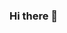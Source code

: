 ### Hi there 👋

<!--
**esenturova/esenturova** is a ✨ _special_ ✨ repository because its `README.md` (this file) appears on your GitHub profile.

Here are some ideas to get you started:

- 🔭 I’m  working with Html , CSS, SCSS.
- 🌱 I’m currently learning JS



- 📫 How to reach me: e-mail- aiperi.esenturova@iaau.edu.kg

- ⚡ Fun fact: I'm second year student of Phylology department.
-->
